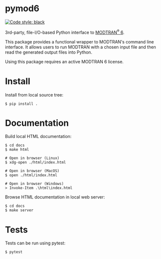 # pymod6

[![Code style: black](https://img.shields.io/badge/code%20style-black-black.svg)](https://github.com/psf/black)

3rd-party, file-I/O-based Python interface to [MODTRAN<sup>&reg;</sup> 6][MODTRAN].

This package provides a functional wrapper to MODTRAN's command line interface.
It allows users to run MODTRAN with a chosen input file and then read the generated output
files into Python.

Using this package requires an active MODTRAN 6 license.

# Install
Install from local source tree:
```shell
$ pip install .
```

# Documentation

Build local HTML documentation:
```shell
$ cd docs
$ make html

# Open in browser (Linux)
$ xdg-open ./html/index.html

# Open in browser (MacOS)
$ open ./html/index.html

# Open in browser (Windows)
> Invoke-Item .\html\index.html
```
Browse HTML documentation in local web server:
```shell
$ cd docs
$ make server
```


# Tests
Tests can be run using pytest:

```shell
$ pytest
```

[MODTRAN]: http://modtran.spectral.com/
